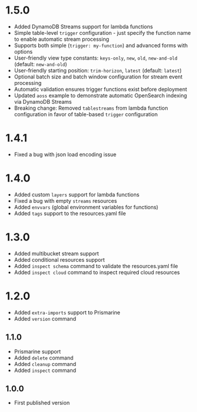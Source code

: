 # 1.5.0

- Added DynamoDB Streams support for lambda functions
- Simple table-level `trigger` configuration - just specify the function name to enable automatic stream processing
- Supports both simple (`trigger: my-function`) and advanced forms with options
- User-friendly view type constants: `keys-only`, `new`, `old`, `new-and-old` (default: `new-and-old`)
- User-friendly starting position: `trim-horizon`, `latest` (default: `latest`)
- Optional batch size and batch window configuration for stream event processing
- Automatic validation ensures trigger functions exist before deployment
- Updated `aoss` example to demonstrate automatic OpenSearch indexing via DynamoDB Streams
- Breaking change: Removed `tablestreams` from lambda function configuration in favor of table-based `trigger` configuration

# 1.4.1

- Fixed a bug with json load encoding issue

# 1.4.0

- Added custom `layers` support for lambda functions
- Fixed a bug with empty `streams` resources
- Added `envvars` (global environment variables for functions)
- Added `tags` support to the resources.yaml file

# 1.3.0

- Added multibucket stream support
- Added conditional resources support
- Added `inspect schema` command to validate the resources.yaml file
- Added `inspect cloud` command to inspect required cloud resources

# 1.2.0

- Added `extra-imports` support to Prismarine
- Added `version` command

## 1.1.0

- Prismarine support
- Added `delete` command
- Added `cleanup` command
- Added `inspect` command

## 1.0.0

- First published version
